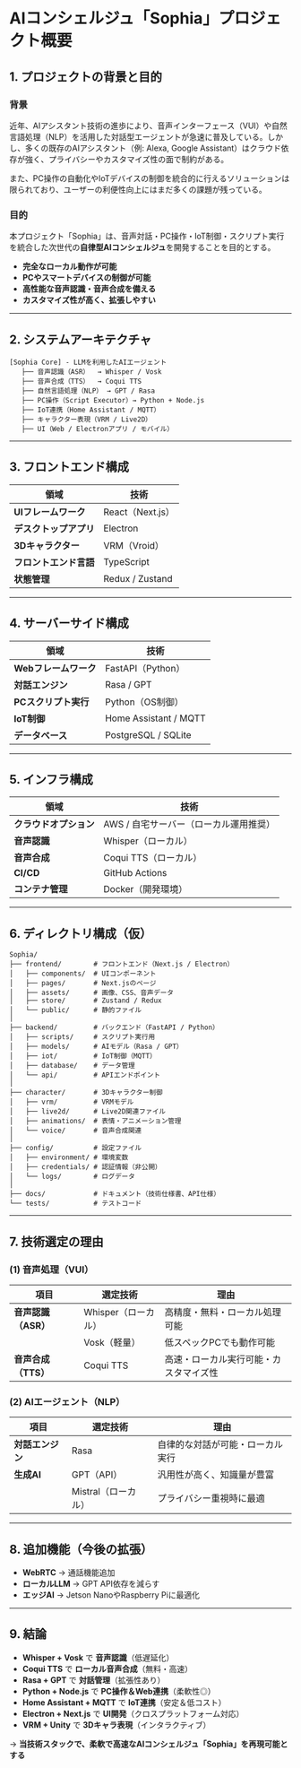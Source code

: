 # AIコンシェルジュ「Sophia」プロジェクト概要

## 1. プロジェクトの背景と目的

### **背景**
近年、AIアシスタント技術の進歩により、音声インターフェース（VUI）や自然言語処理（NLP）を活用した対話型エージェントが急速に普及している。しかし、多くの既存のAIアシスタント（例: Alexa, Google Assistant）はクラウド依存が強く、プライバシーやカスタマイズ性の面で制約がある。

また、PC操作の自動化やIoTデバイスの制御を統合的に行えるソリューションは限られており、ユーザーの利便性向上にはまだ多くの課題が残っている。

### **目的**
本プロジェクト「Sophia」は、音声対話・PC操作・IoT制御・スクリプト実行を統合した次世代の**自律型AIコンシェルジュ**を開発することを目的とする。

- **完全なローカル動作が可能**
- **PCやスマートデバイスの制御が可能**
- **高性能な音声認識・音声合成を備える**
- **カスタマイズ性が高く、拡張しやすい**

---

## 2. システムアーキテクチャ

```
[Sophia Core] - LLMを利用したAIエージェント
   ├── 音声認識（ASR）  → Whisper / Vosk
   ├── 音声合成（TTS）  → Coqui TTS
   ├── 自然言語処理（NLP） → GPT / Rasa
   ├── PC操作（Script Executor）→ Python + Node.js
   ├── IoT連携（Home Assistant / MQTT）
   ├── キャラクター表現（VRM / Live2D）
   ├── UI（Web / Electronアプリ / モバイル）
```

---

## 3. フロントエンド構成
| 領域 | 技術 |
|------|------|
| **UIフレームワーク** | React（Next.js） |
| **デスクトップアプリ** | Electron |
| **3Dキャラクター** | VRM（Vroid） |
| **フロントエンド言語** | TypeScript |
| **状態管理** | Redux / Zustand |

---

## 4. サーバーサイド構成
| 領域 | 技術 |
|------|------|
| **Webフレームワーク** | FastAPI（Python） |
| **対話エンジン** | Rasa / GPT |
| **PCスクリプト実行** | Python（OS制御） |
| **IoT制御** | Home Assistant / MQTT |
| **データベース** | PostgreSQL / SQLite |

---

## 5. インフラ構成
| 領域 | 技術 |
|------|------|
| **クラウドオプション** | AWS / 自宅サーバー（ローカル運用推奨） |
| **音声認識** | Whisper（ローカル） |
| **音声合成** | Coqui TTS（ローカル） |
| **CI/CD** | GitHub Actions |
| **コンテナ管理** | Docker（開発環境） |

---

## 6. ディレクトリ構成（仮）
```
Sophia/
├── frontend/        # フロントエンド（Next.js / Electron）
│   ├── components/  # UIコンポーネント
│   ├── pages/       # Next.jsのページ
│   ├── assets/      # 画像、CSS、音声データ
│   ├── store/       # Zustand / Redux
│   └── public/      # 静的ファイル
│
├── backend/         # バックエンド（FastAPI / Python）
│   ├── scripts/     # スクリプト実行用
│   ├── models/      # AIモデル（Rasa / GPT）
│   ├── iot/         # IoT制御（MQTT）
│   ├── database/    # データ管理
│   └── api/         # APIエンドポイント
│
├── character/       # 3Dキャラクター制御
│   ├── vrm/         # VRMモデル
│   ├── live2d/      # Live2D関連ファイル
│   ├── animations/  # 表情・アニメーション管理
│   └── voice/       # 音声合成関連
│
├── config/          # 設定ファイル
│   ├── environment/ # 環境変数
│   ├── credentials/ # 認証情報（非公開）
│   └── logs/        # ログデータ
│
├── docs/            # ドキュメント（技術仕様書、API仕様）
└── tests/           # テストコード
```

---

## 7. 技術選定の理由

### (1) 音声処理（VUI）
| 項目 | 選定技術 | 理由 |
|------|------|------|
| **音声認識（ASR）** | Whisper（ローカル） | 高精度・無料・ローカル処理可能 |
| | Vosk（軽量） | 低スペックPCでも動作可能 |
| **音声合成（TTS）** | Coqui TTS | 高速・ローカル実行可能・カスタマイズ性 |

### (2) AIエージェント（NLP）
| 項目 | 選定技術 | 理由 |
|------|------|------|
| **対話エンジン** | Rasa | 自律的な対話が可能・ローカル実行 |
| **生成AI** | GPT（API） | 汎用性が高く、知識量が豊富 |
| | Mistral（ローカル） | プライバシー重視時に最適 |

---

## 8. 追加機能（今後の拡張）
- **WebRTC** → 通話機能追加  
- **ローカルLLM** → GPT API依存を減らす  
- **エッジAI** → Jetson NanoやRaspberry Piに最適化  

---

## 9. 結論
- **Whisper + Vosk** で **音声認識**（低遅延化）  
- **Coqui TTS** で **ローカル音声合成**（無料・高速）  
- **Rasa + GPT** で **対話管理**（拡張性あり）  
- **Python + Node.js** で **PC操作＆Web連携**（柔軟性◎）  
- **Home Assistant + MQTT** で **IoT連携**（安定＆低コスト）  
- **Electron + Next.js** で **UI開発**（クロスプラットフォーム対応）  
- **VRM + Unity** で **3Dキャラ表現**（インタラクティブ）  

→ **当技術スタックで、柔軟で高速なAIコンシェルジュ「Sophia」を再現可能とする**
